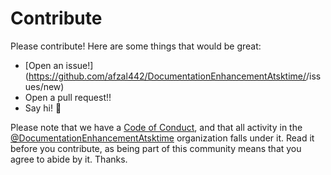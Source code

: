 # Contribute

Please contribute! Here are some things that would be great:

- [Open an issue!](https://github.com/afzal442/DocumentationEnhancementAtsktime/<Replace Title>/issues/new)
- Open a pull request!!
- Say hi! :wave:

Please note that we have a [Code of Conduct](CODE_OF_CONDUCT.md), and that all activity in the [@DocumentationEnhancementAtsktime](https://github.com/afzal442/DocumentationEnhancementAtsktime) organization falls under it. Read it before you contribute, as being part of this community means that you agree to abide by it. Thanks.
